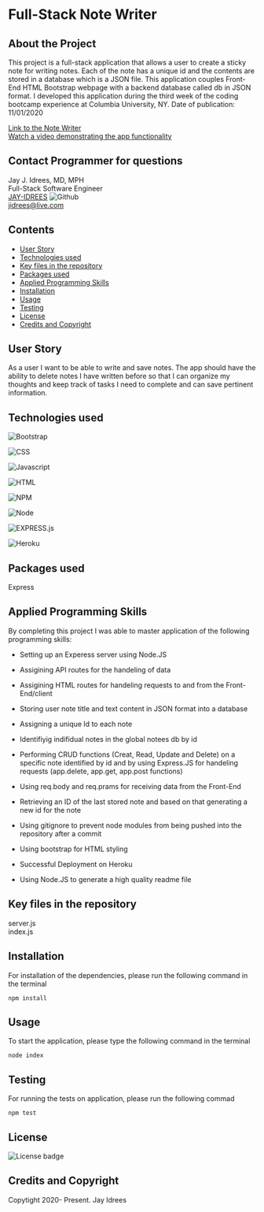 # Full-Stack Note Writer

## About the Project
This project is a full-stack application that allows a user to create a sticky note for writing notes. Each of the note has a unique id and the contents are stored in a database which is a JSON file. This application couples Front-End HTML Bootstrap webpage with a backend database called db in JSON format. I developed this application during the third week of the coding bootcamp experience at Columbia University, NY. Date of publication: 11/01/2020

[Link to the Note Writer](https://fullstack-note-writer.herokuapp.com/) <br />
[Watch a video demonstrating the app functionality](https://youtu.be/yJxc9noTwws)<br />

## Contact Programmer for questions

Jay J. Idrees, MD, MPH<br />
Full-Stack Software Engineer<br />
[JAY-IDREES](https://github.com/Jay-Idrees) ![Github](http://img.shields.io/badge/github-black?style=flat&logo=github)<br />
jidrees@live.com



## Contents

- [User Story](#user-story)
- [Technologies used](#technologies-used)
- [Key files in the repository](#key-files-in-the-repository)
- [Packages used](#packages-used)
- [Applied Programming Skills](#applied-programming-skills)
- [Installation](#installation)
- [Usage](#usage)
- [Testing](#testing)
- [License](#license)
- [Credits and Copyright](#credits-and-copyright)


## User Story

As a user I want to be able to write and save notes. The app should have the ability to delete notes I have written before so that I can organize my thoughts and keep track of tasks I need to complete and can save pertinent information. 


## Technologies used


![Bootstrap](https://img.shields.io/badge/Bootstrap-blueviolet?style=for-the-badge&logo=bootstrap)

![CSS](https://img.shields.io/badge/css-darkgreen?style=for-the-badge&logo=css3)

![Javascript](https://img.shields.io/badge/JavaScript-black?style=for-the-badge&logo=JavaScript)

![HTML](https://img.shields.io/badge/HTML-informational?style=for-the-badge&logo=html5)

![NPM](http://img.shields.io/badge/npm-yellow?style=for-the-badge&logo=NPM)

![Node](https://img.shields.io/badge/Node-green?style=for-the-badge&logo=Node.js)

![EXPRESS.js](http://img.shields.io/badge/express-JS-yellow?style=for-the-badge&logo=experts-exchange)

![Heroku](http://img.shields.io/badge/Heroku-purple?style=for-the-badge&logo=heroku)




## Packages used

Express


## Applied Programming Skills

By completing this project I was able to master application of the following programming skills: 

- Setting up an Experess server using Node.JS

- Assigining API routes for the handeling of data

- Assigining HTML routes for handeling requests to and from the Front-End/client

- Storing user note title and text content in JSON format into a database

- Assigning a unique Id to each note

- Identifiyig indifidual notes in the global notees db by id

- Performing CRUD functions (Creat, Read, Update and Delete) on a specific note identified by id and by using Express.JS for handeling requests (app.delete, app.get, app.post functions)

- Using req.body and req.prams for receiving data from the Front-End

- Retrieving an ID of the last stored note and based on that generating a new id for the note

- Using gitignore to prevent node modules from being pushed into the repository after a commit

- Using bootstrap for HTML styling

- Successful Deployment on Heroku

- Using Node.JS to generate a high quality readme file




## Key files in the repository

server.js <br />
index.js


## Installation

For installation of the dependencies, please run the following command in the terminal

```
npm install
```

## Usage

To start the application, please type the following command in the terminal

```
node index
```


## Testing

For running the tests on application, please run the following commad

```
npm test
```


## License 

![License badge](https://img.shields.io/badge/license-MIT-blue.svg)


## Credits and Copyright 
Copytight 2020- Present. Jay Idrees


